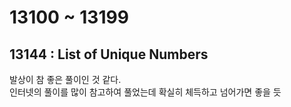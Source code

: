 # 13100 ~ 13199


## 13144 : List of Unique Numbers
발상이 참 좋은 풀이인 것 같다.  
인터넷의 풀이를 많이 참고하여 풀었는데 확실히 체득하고 넘어가면 좋을 듯

